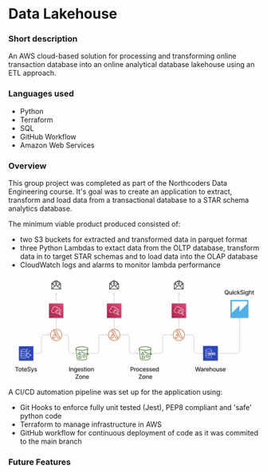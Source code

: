 # Data Lakehouse
### Short description
An AWS cloud-based solution for processing and transforming online transaction database into an online analytical database lakehouse using an ETL approach.

### Languages used
- Python
- Terraform
- SQL
- GitHub Workflow
- Amazon Web Services

### Overview
This group project was completed as part of the Northcoders Data Engineering course. It's goal was to create an application to extract, transform and load data from a transactional database to a STAR schema analytics database.

The minimum viable product produced consisted of: 
- two S3 buckets for extracted and transformed data in parquet format
- three Python Lambdas to extact data from the OLTP database, transform data in to target STAR schemas and to load data into the OLAP database
- CloudWatch logs and alarms to monitor lambda performance

[![N|Solid](https://github.com/runraga/nc-de-final-project/blob/main/diagrams/MVP.png)](https://github.com/runraga/nc-de-final-project/blob/main/diagrams/MVP.png)

A CI/CD automation pipeline was set up for the application using:
- Git Hooks to enforce fully unit tested (Jest), PEP8 compliant and 'safe' python code
- Terraform to manage infrastructure in AWS
- GitHub workflow for continuous deployment of code as it was commited to the main branch

### Future Features

